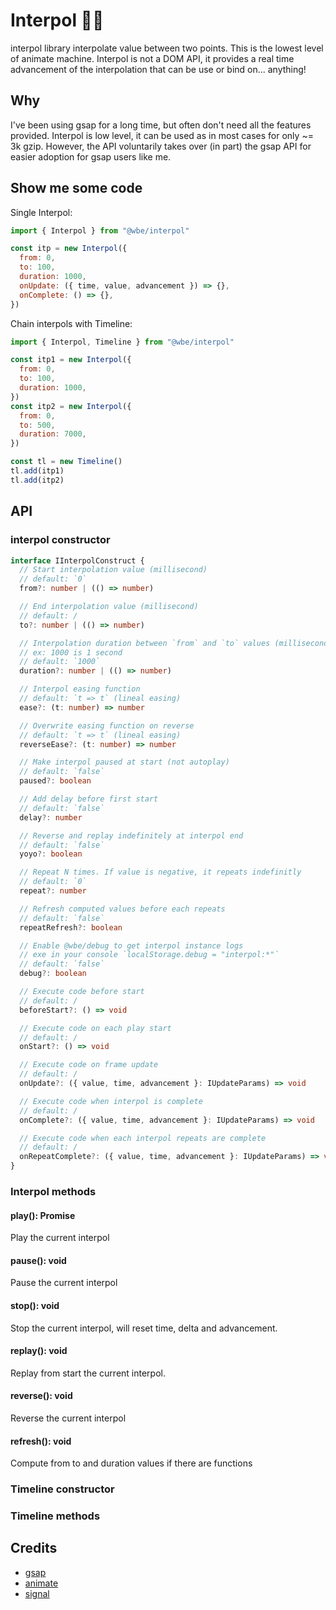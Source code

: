 # Interpol 👮🏽‍

interpol library interpolate value between two points.
This is the lowest level of animate machine.
Interpol is not a DOM API, it provides a real time advancement of the interpolation that can be use or bind
on... anything!

## Why

I've been using gsap for a long time, but often don't need all the features provided.
Interpol is low level, it can be used as in most cases for only ~= 3k gzip.
However, the API voluntarily takes over (in part) the gsap API for easier adoption for gsap users like me.

## Show me some code

Single Interpol:

```js
import { Interpol } from "@wbe/interpol"

const itp = new Interpol({
  from: 0,
  to: 100,
  duration: 1000,
  onUpdate: ({ time, value, advancement }) => {},
  onComplete: () => {},
})
```

Chain interpols with Timeline:

```js
import { Interpol, Timeline } from "@wbe/interpol"

const itp1 = new Interpol({
  from: 0,
  to: 100,
  duration: 1000,
})
const itp2 = new Interpol({
  from: 0,
  to: 500,
  duration: 7000,
})

const tl = new Timeline()
tl.add(itp1)
tl.add(itp2)
```

## API

### interpol constructor

```ts
interface IInterpolConstruct {
  // Start interpolation value (millisecond)
  // default: `0`
  from?: number | (() => number)

  // End interpolation value (millisecond)
  // default: /
  to?: number | (() => number)

  // Interpolation duration between `from` and `to` values (millisecond).
  // ex: 1000 is 1 second
  // default: `1000`
  duration?: number | (() => number)

  // Interpol easing function
  // default: `t => t` (lineal easing)
  ease?: (t: number) => number

  // Overwrite easing function on reverse
  // default: `t => t` (lineal easing)
  reverseEase?: (t: number) => number

  // Make interpol paused at start (not autoplay)
  // default: `false`
  paused?: boolean

  // Add delay before first start
  // default: `false`
  delay?: number

  // Reverse and replay indefinitely at interpol end
  // default: `false`
  yoyo?: boolean

  // Repeat N times. If value is negative, it repeats indefinitly
  // default: `0`
  repeat?: number

  // Refresh computed values before each repeats
  // default: `false`
  repeatRefresh?: boolean

  // Enable @wbe/debug to get interpol instance logs
  // exe in your console `localStorage.debug = "interpol:*"`
  // default: `false`
  debug?: boolean

  // Execute code before start
  // default: /
  beforeStart?: () => void

  // Execute code on each play start
  // default: /
  onStart?: () => void

  // Execute code on frame update
  // default: /
  onUpdate?: ({ value, time, advancement }: IUpdateParams) => void

  // Execute code when interpol is complete
  // default: /
  onComplete?: ({ value, time, advancement }: IUpdateParams) => void

  // Execute code when each interpol repeats are complete
  // default: /
  onRepeatComplete?: ({ value, time, advancement }: IUpdateParams) => void
}
```

### Interpol methods

#### play(): Promise<any>

Play the current interpol

#### pause(): void

Pause the current interpol

#### stop(): void

Stop the current interpol, will reset time, delta and advancement.

#### replay(): void

Replay from start the current interpol.

#### reverse(): void

Reverse the current interpol

#### refresh(): void

Compute from to and duration values if there are functions

### Timeline constructor

### Timeline methods

## Credits

- [gsap](https://greensock.com/gsap/)
- [animate](https://github.com/SolalDR/animate/)
- [signal](https://github.com/zouloux/signal)
